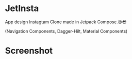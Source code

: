 # JetInsta
App design Instagtam Clone made in Jetpack Compose.😉😎

(Navigation Components,
Dagger-Hilt,
Material Components)

# Screenshot

